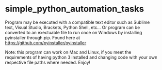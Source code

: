 # simple_python_automation_tasks

Program may be executed with a compatible text editor such as Sublime text, Visual Studio, Brackets, Python Shell, etc...
Or program can be converted to an exectuable file to run once on Windows by installing pyinstaller through pip. Found here at https://github.com/pyinstaller/pyinstaller 

Note: this program can work on Mac and Linux, if you meet the requirements of having python 3 installed and changing code with your own respective file paths where needed. Enjoy! 

